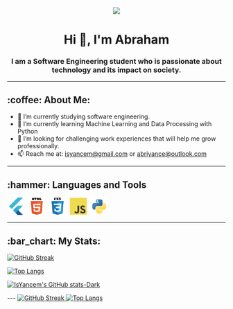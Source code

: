 <div id="header" align="center">
  <img src="https://media4.giphy.com/media/HscDLzkO8EOTmgkhQP/giphy.gif?cid=ecf05e47j7no0qquyx2bh6qy65svssq41jlpw71b9sujgzds&ep=v1_gifs_search&rid=giphy.gif&ct=g" width="200" />
  <h1 align="center"> Hi 👋, I'm Abraham </h1>
  <h3 align="center"> I am a Software Engineering student who is passionate about technology and its impact on society.</h3>
</div>

---

<div align="left">
  <h2>:coffee: About Me:</h2>
  <ul>
    <li>🔭 I’m currently studying software engineering.</li>
    <li>🌱 I’m currently learning Machine Learning and Data Processing with Python</li>
    <li>🤝 I’m looking for challenging work experiences that will help me grow professionally.</li>
    <li>📫 Reach me at: <a href="mailto:abriyance@gmail.com">isyancem@gmail.com</a> or <a href="mailto:abriyance@outlook.com">abriyance@outlook.com</a></li>
  </ul>
</div>

---

<div align="left">
  <h2>:hammer: Languages and Tools</h2>
  <div>
    <img src="https://github.com/devicons/devicon/blob/master/icons/flutter/flutter-original.svg" title="Flutter" alt="Flutter" width="40" height="40"/>&nbsp;
    <img src="https://github.com/devicons/devicon/blob/master/icons/html5/html5-original-wordmark.svg" title="HTML5" alt="HTML" width="40" height="40"/>&nbsp;
    <img src="https://github.com/devicons/devicon/blob/master/icons/css3/css3-original-wordmark.svg" title="CSS3" alt="CSS" width="40" height="40"/>&nbsp;
    <img src="https://github.com/devicons/devicon/blob/master/icons/javascript/javascript-original.svg" title="JavaScript" alt="JavaScript" width="40" height="40"/>&nbsp;
    <img src="https://github.com/devicons/devicon/blob/master/icons/python/python-original.svg" title="Python" alt="Python" width="40" height="40"/>&nbsp;
  </div>
</div>

---

<div align="left">
  <h2>:bar_chart: My Stats:</h2>

  [![GitHub Streak](https://streak-stats.demolab.com?user=IsYancem&theme=radical)](https://git.io/streak-stats)

  [![Top Langs](https://github-readme-stats.vercel.app/api/top-langs/?username=IsYancem&theme=radical&layout=compact)](https://github.com/anuraghazra/github-readme-stats)

  [![IsYancem's GitHub stats-Dark](https://github-readme-stats.vercel.app/api?username=IsYancem&show_icons=true&theme=radical#gh-dark-mode-only)](https://github.com/anuraghazra/github-readme-stats#gh-dark-mode-only)
</div>
---

<a href="https://git.io/streak-stats">
      <img src="https://streak-stats.demolab.com?user=IsYancem&theme=radical" alt="GitHub Streak">
</a>
<a href="https://github.com/anuraghazra/github-readme-stats">
      <img src="https://github-readme-stats.vercel.app/api/top-langs/?username=IsYancem&theme=radical&layout=compact" alt="Top Langs">
</a>
